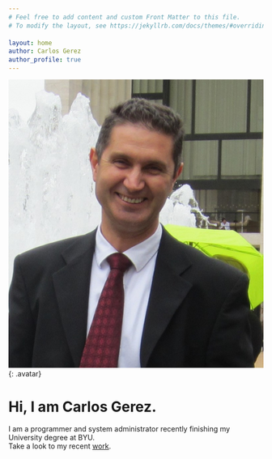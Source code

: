 ```yaml
---
# Feel free to add content and custom Front Matter to this file.
# To modify the layout, see https://jekyllrb.com/docs/themes/#overriding-theme-defaults

layout: home
author: Carlos Gerez
author_profile: true
---
```

![Carlos Gerez](/assets/images/fotoCanvas.JPG){: .avatar}
# Hi, I am Carlos Gerez.
I am a programmer and system administrator recently finishing my University degree at BYU.  
Take a look to my recent [work](/mywork).